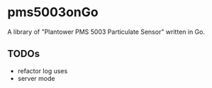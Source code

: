 # pms5003onGo
A library of "Plantower PMS 5003 Particulate Sensor" written in Go.

## TODOs

- refactor log uses
- server mode


